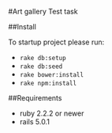 #Art gallery
Test task

##Install

To startup project please run:
 - `rake db:setup`
 - `rake db:seed`
 - `rake bower:install`
 - `rake npm:install`

##Requirements

  - ruby 2.2.2 or newer
  - rails 5.0.1 
  
